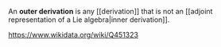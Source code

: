 An **outer derivation** is any [[derivation]] that is not an [[adjoint representation of a Lie algebra|inner derivation]].

https://www.wikidata.org/wiki/Q451323